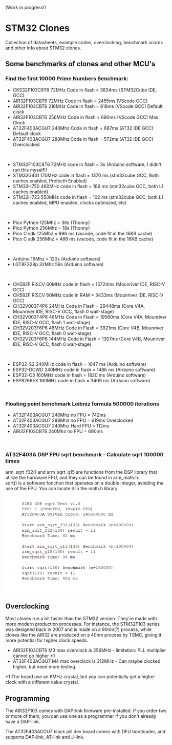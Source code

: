 (Work in progress!)
# STM32 Clones
Collection of datasheets, example codes, overclocking, benchmark scores and other info about STM32 clones.


## Some benchmarks of clones and other MCU's

### Find the first 10000 Prime Numbers Benchmark:
- CKS32F103C8T6 72MHz Code in flash = 3834ms (STM32Cube IDE, GCC)
- AIR32F103CBT6 72MHz Code in flash = 2455ms (VScode GCC) 
- AIR32F103CBT6 216MHz Code in flash = 818ms (VScode GCC) Default clock
- AIR32F103CBT6 256MHz Code in flash = 690ms (VScode GCC) Max Clock
- AT32F403ACGU7 240Mhz Code in flash = 687ms (AT32 IDE GCC) Default clock
- AT32F403ACGU7 288Mhz Code in flash = 572ms (AT32 IDE GCC) Overclocked

<br/>

- STM32F103C8T6 72MHz code in flash = 3s (Arduino software, I didn't run this myself!)
- STM32G431 170MHz code in flash = 1370 ms (stm32cube GCC, Both caches enabled, Prefecth Enabled)
- STM32H750 480MHz code in flash = 186 ms (stm32cube GCC, both L1 caches enabled)
- STM32H723 550MHz code in flash = 102 ms (stm32cube GCC, both L1 caches enabled, MPU enabled, clocks optimized, etc)
<br/>

- Pico Python 125Mhz = 36s (Thonny)
- Pico Python 256Mhz = 18s (Thonny)
- Pico C sdk 125Mhz  = 996 ms (vscode, code fit in the 16KB cache) 
- Pico C sdk 256Mhz  = 486 ms (vscode, code fit in the 16KB cache)
<br/>

- Arduino 16Mhz = 120s (Arduino software)
- LGT8F328p 32Mhz 59s (Arduino software)
<br/>

- CH582F RISCV  60MHz code in flash = 15724ms (Mounriver IDE, RISC-V GCC)
- CH582F RISCV  60MHz code in RAM   =  3433ms (Mounriver IDE, RISC-V GCC)
- CH32V003F4P6  24MHz Code in Flash = 29448ms (Core V4A, Mounriver IDE, RISC-V GCC, flash 0 wait-stage)
- CH32V003F4P6  48MHz Code in Flash = 19560ms (Core V4A, Mounriver IDE, RISC-V GCC, flash 1 wait-stage)
- CH32V203F6P6  48MHz Code in Flash =  3921ms (Core V4B, Mounriver IDE, RISC-V GCC, flash 0 wait-stage)
- CH32V203F6P6 144MHz Code in Flash =  1307ms (Core V4B, Mounriver IDE, RISC-V GCC, flash 0 wait-stage)

<br/>

- ESP32-S2 240MHz code in flash   = 1047 ms (Arduino software)
- ESP32-DOWD 240MHz code in flash = 1486 ms (Arduino software)
- ESP32-C3 160MHz code in flash   = 1820 ms (Arduino software)
- ESP8266EX 160MHz code in flash  = 3409 ms (Arduino software)
<br/>


### Floating point benchmark Leibniz formula 500000 iterations
- AT32F403ACGU7 240Mhz   no FPU   = 742ms
- AT32F403ACGU7 288Mhz   no FPU   = 619ms Overclocked
- AT32F403ACGU7 240Mhz   Hard FPU = 112ms
- AIR32F103CBT6 240Mhz   no FPU   = 690ms
<br/>

### AT32F403A DSP FPU sqrt benchmark - Calculate sqrt 100000 times
arm_sqrt_f32() and arm_sqrt_q15 are functions from the DSP library that utilize the hardware FPU, and they can be found in arm_math.h. <br/>
sqrt() is a software function that operates on a double integer, avoiding the use of the FPU. You can locate it in the math.h library.<br/>
![sqrt_bench](https://github.com/JacobIkke/STM32_Clones/blob/main/AT32F403A_Examples/images/AT32F403A_sqrt_dsp_fpu_bench_240M.png)

## Overclocking
Most clones run a bit faster than the STM32 version. They're made with more modern production processes. 
For instance, the STM32F103 series was designed back in 2007 and is made on a 90nm(?) process, while clones like the AIR32 are produced on a 40nm process by TSMC, giving it more potential for higher clock speeds.

* AIR32F103CBT6 M3 max overclock is 256MHz - limitation: PLL multiplier cannot go higher *1
* AT32F403ACGU7 M4 max overclock is 312MHz - Can maybe clocked higher, but need more testing. 

*1 The board use an 8MHz crystal, but you can potentially get a higher clock with a different value crystal.

## Programming
The AIR32F103 comes with DAP-link firmware pre-installed. If you order two or more of them, you can use one as a programmer if you don't already have a DAP-link.

The AT32F403ACGU7 black pill dev board comes with DFU bootloader, and supports DAP-link, AT-link and J-link. 
